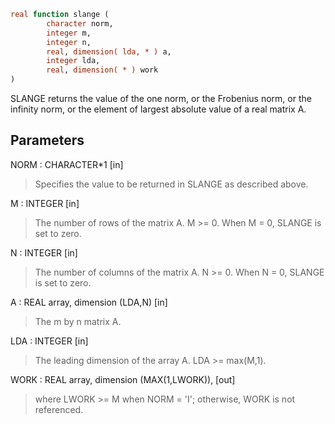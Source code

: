 ```fortran
real function slange (
		character norm,
		integer m,
		integer n,
		real, dimension( lda, * ) a,
		integer lda,
		real, dimension( * ) work
)
```

SLANGE  returns the value of the one norm,  or the Frobenius norm, or
the  infinity norm,  or the  element of  largest absolute value  of a
real matrix A.

## Parameters
NORM : CHARACTER*1 [in]
> Specifies the value to be returned in SLANGE as described
> above.

M : INTEGER [in]
> The number of rows of the matrix A.  M >= 0.  When M = 0,
> SLANGE is set to zero.

N : INTEGER [in]
> The number of columns of the matrix A.  N >= 0.  When N = 0,
> SLANGE is set to zero.

A : REAL array, dimension (LDA,N) [in]
> The m by n matrix A.

LDA : INTEGER [in]
> The leading dimension of the array A.  LDA >= max(M,1).

WORK : REAL array, dimension (MAX(1,LWORK)), [out]
> where LWORK >= M when NORM = 'I'; otherwise, WORK is not
> referenced.
